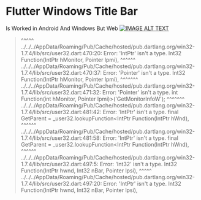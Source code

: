 # Flutter Windows Title Bar

Is Worked in Android And Windows But Web
[![IMAGE ALT TEXT]()](test.mp4 "Test Video")

> ^^^^^
../../../AppData/Roaming/Pub/Cache/hosted/pub.dartlang.org/win32-1.7.4/lib/src/user32.dart:470:20: Error: 'IntPtr' isn't a type.
    Int32 Function(IntPtr hMonitor, Pointer<MONITORINFO> lpmi),
                   ^^^^^^
../../../AppData/Roaming/Pub/Cache/hosted/pub.dartlang.org/win32-1.7.4/lib/src/user32.dart:470:37: Error: 'Pointer' isn't a type.
    Int32 Function(IntPtr hMonitor, Pointer<MONITORINFO> lpmi),
                                    ^^^^^^^
../../../AppData/Roaming/Pub/Cache/hosted/pub.dartlang.org/win32-1.7.4/lib/src/user32.dart:471:32: Error: 'Pointer' isn't a type.
    int Function(int hMonitor, Pointer<MONITORINFO> lpmi)>('GetMonitorInfoW');
                               ^^^^^^^
../../../AppData/Roaming/Pub/Cache/hosted/pub.dartlang.org/win32-1.7.4/lib/src/user32.dart:481:42: Error: 'IntPtr' isn't a type.
final GetParent = _user32.lookupFunction<IntPtr Function(IntPtr hWnd),
                                         ^^^^^^
../../../AppData/Roaming/Pub/Cache/hosted/pub.dartlang.org/win32-1.7.4/lib/src/user32.dart:481:58: Error: 'IntPtr' isn't a type.
final GetParent = _user32.lookupFunction<IntPtr Function(IntPtr hWnd),
                                                         ^^^^^^
../../../AppData/Roaming/Pub/Cache/hosted/pub.dartlang.org/win32-1.7.4/lib/src/user32.dart:497:5: Error: 'Int32' isn't a type.
    Int32 Function(IntPtr hwnd, Int32 nBar, Pointer<SCROLLINFO> lpsi),
    ^^^^^
../../../AppData/Roaming/Pub/Cache/hosted/pub.dartlang.org/win32-1.7.4/lib/src/user32.dart:497:20: Error: 'IntPtr' isn't a type.
    Int32 Function(IntPtr hwnd, Int32 nBar, Pointer<SCROLLINFO> lpsi),
